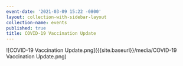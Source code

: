 ```yaml
---
event-date: '2021-03-09 15:22 -0800'
layout: collection-with-sidebar-layout
collection-name: events
published: true
title: COVID-19 Vaccination Update
---
```

![COVID-19 Vaccination Update.png]({{site.baseurl}}/media/COVID-19 Vaccination Update.png)
